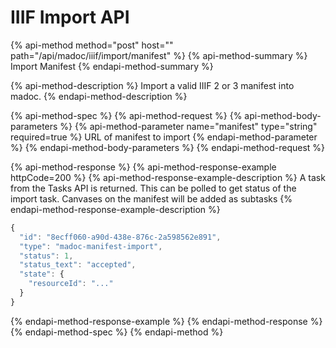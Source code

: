 # IIIF Import API

{% api-method method="post" host="" path="/api/madoc/iiif/import/manifest" %}
{% api-method-summary %}
Import Manifest
{% endapi-method-summary %}

{% api-method-description %}
Import a valid IIIF 2 or 3 manifest into madoc.
{% endapi-method-description %}

{% api-method-spec %}
{% api-method-request %}
{% api-method-body-parameters %}
{% api-method-parameter name="manifest" type="string" required=true %}
URL of manifest to import
{% endapi-method-parameter %}
{% endapi-method-body-parameters %}
{% endapi-method-request %}

{% api-method-response %}
{% api-method-response-example httpCode=200 %}
{% api-method-response-example-description %}
A task from the Tasks API is returned. This can be polled to get status of the import task. Canvases on the manifest will be added as subtasks
{% endapi-method-response-example-description %}

```javascript
{
  "id": "8ecff060-a90d-438e-876c-2a598562e891",
  "type": "madoc-manifest-import",
  "status": 1,
  "status_text": "accepted",
  "state": {
    "resourceId": "..."
  }
}
```
{% endapi-method-response-example %}
{% endapi-method-response %}
{% endapi-method-spec %}
{% endapi-method %}



